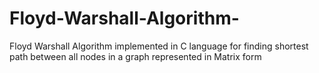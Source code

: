 # Floyd-Warshall-Algorithm-
Floyd Warshall Algorithm implemented in C language for finding shortest path between all nodes in a graph represented in Matrix form
